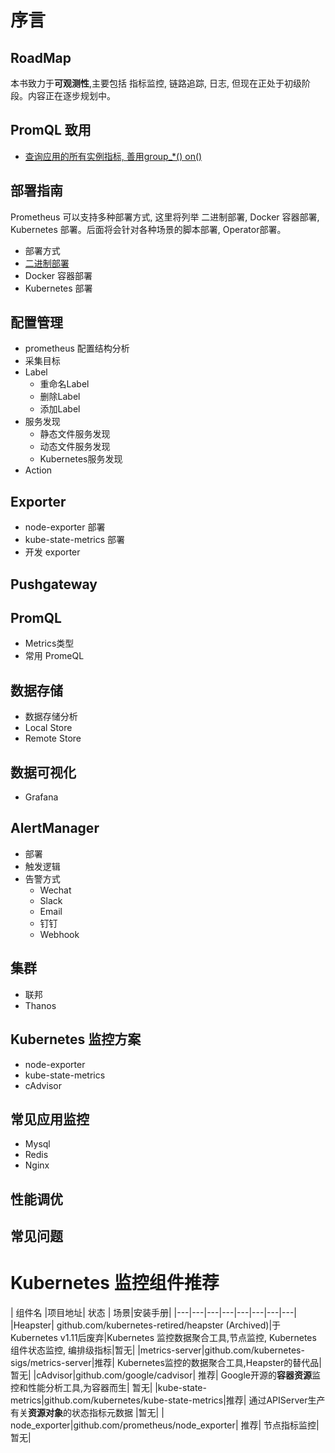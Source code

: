 # 序言




## RoadMap

本书致力于**可观测性**,主要包括 指标监控, 链路追踪, 日志, 但现在正处于初级阶段。内容正在逐步规划中。

## PromQL 致用

* [查询应用的所有实例指标, 善用group_*() on()](/promql/kubernetes_application_promql.md)

## 部署指南

Prometheus 可以支持多种部署方式, 这里将列举 二进制部署, Docker 容器部署, Kubernetes 部署。后面将会针对各种场景的脚本部署, Operator部署。

* 部署方式
* [二进制部署](/deploy/method/binary.md)
* Docker 容器部署
* Kubernetes 部署

## 配置管理
* prometheus 配置结构分析
* 采集目标
* Label
    * 重命名Label
    * 删除Label
    * 添加Label
* 服务发现
    * 静态文件服务发现
    * 动态文件服务发现
    * Kubernetes服务发现 
* Action

## Exporter

* node-exporter 部署
* kube-state-metrics 部署
* 开发 exporter

## Pushgateway

## PromQL 
* Metrics类型
* 常用 PromeQL

##  数据存储
* 数据存储分析
* Local Store
* Remote Store

## 数据可视化

* Grafana

## AlertManager 
* 部署
* 触发逻辑
*  告警方式
    * Wechat
    * Slack
    * Email
    * 钉钉
    * Webhook 

## 集群

* 联邦
* Thanos

## Kubernetes 监控方案
* node-exporter
* kube-state-metrics
* cAdvisor

## 常见应用监控

* Mysql
* Redis
* Nginx

## 性能调优

## 常见问题

# Kubernetes 监控组件推荐


| 组件名 |项目地址| 状态 | 场景|安装手册|
|---|---|---|---|---|---|---|---|
|Heapster| github.com/kubernetes-retired/heapster (Archived)|于Kubernetes v1.11后废弃|Kubernetes 监控数据聚合工具,节点监控, Kubernetes 组件状态监控, 编排级指标|暂无|
|metrics-server|github.com/kubernetes-sigs/metrics-server|推荐| Kubernetes监控的数据聚合工具,Heapster的替代品|暂无|
|cAdvisor|github.com/google/cadvisor| 推荐| Google开源的**容器资源**监控和性能分析工具,为容器而生| 暂无|
|kube-state-metrics|github.com/kubernetes/kube-state-metrics|推荐| 通过APIServer生产有关**资源对象**的状态指标元数据 |暂无|
| node_exporter|github.com/prometheus/node_exporter| 推荐| 节点指标监控|  暂无|
